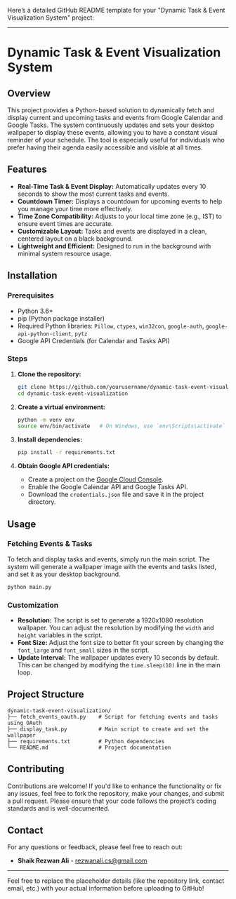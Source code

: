 Here’s a detailed GitHub README template for your "Dynamic Task & Event Visualization System" project:

---

# Dynamic Task & Event Visualization System

## Overview
This project provides a Python-based solution to dynamically fetch and display current and upcoming tasks and events from Google Calendar and Google Tasks. The system continuously updates and sets your desktop wallpaper to display these events, allowing you to have a constant visual reminder of your schedule. The tool is especially useful for individuals who prefer having their agenda easily accessible and visible at all times.

## Features
- **Real-Time Task & Event Display:** Automatically updates every 10 seconds to show the most current tasks and events.
- **Countdown Timer:** Displays a countdown for upcoming events to help you manage your time more effectively.
- **Time Zone Compatibility:** Adjusts to your local time zone (e.g., IST) to ensure event times are accurate.
- **Customizable Layout:** Tasks and events are displayed in a clean, centered layout on a black background.
- **Lightweight and Efficient:** Designed to run in the background with minimal system resource usage.

## Installation

### Prerequisites
- Python 3.6+
- pip (Python package installer)
- Required Python libraries: `Pillow`, `ctypes`, `win32con`, `google-auth`, `google-api-python-client`, `pytz`
- Google API Credentials (for Calendar and Tasks API)

### Steps
1. **Clone the repository:**

    ```sh
    git clone https://github.com/yourusername/dynamic-task-event-visualization.git
    cd dynamic-task-event-visualization
    ```

2. **Create a virtual environment:**

    ```sh
    python -m venv env
    source env/bin/activate   # On Windows, use `env\Scripts\activate`
    ```

3. **Install dependencies:**

    ```sh
    pip install -r requirements.txt
    ```

4. **Obtain Google API credentials:**
   - Create a project on the [Google Cloud Console](https://console.cloud.google.com/).
   - Enable the Google Calendar API and Google Tasks API.
   - Download the `credentials.json` file and save it in the project directory.

## Usage

### Fetching Events & Tasks
To fetch and display tasks and events, simply run the main script. The system will generate a wallpaper image with the events and tasks listed, and set it as your desktop background.

```sh
python main.py
```

### Customization
- **Resolution:** The script is set to generate a 1920x1080 resolution wallpaper. You can adjust the resolution by modifying the `width` and `height` variables in the script.
- **Font Size:** Adjust the font size to better fit your screen by changing the `font_large` and `font_small` sizes in the script.
- **Update Interval:** The wallpaper updates every 10 seconds by default. This can be changed by modifying the `time.sleep(10)` line in the main loop.

## Project Structure

```plaintext
dynamic-task-event-visualization/
├── fetch_events_oauth.py    # Script for fetching events and tasks using OAuth
├── display_task.py          # Main script to create and set the wallpaper
├── requirements.txt         # Python dependencies
└── README.md                # Project documentation
```

## Contributing
Contributions are welcome! If you'd like to enhance the functionality or fix any issues, feel free to fork the repository, make your changes, and submit a pull request. Please ensure that your code follows the project’s coding standards and is well-documented.

## Contact
For any questions or feedback, please feel free to reach out:

- **Shaik Rezwan Ali** - rezwanali.cs@gmail.com

---

Feel free to replace the placeholder details (like the repository link, contact email, etc.) with your actual information before uploading to GitHub!
